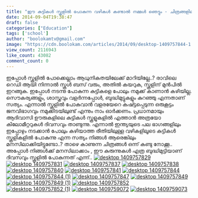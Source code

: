 ```yaml
---
title: "ഈ കുട്ടികള്‍ സ്കൂളില്‍ പോകുന്ന വഴികള്‍ കണ്ടാല്‍ നമ്മള്‍ ഞെട്ടും - ചിത്രങ്ങളിലൂടെ.."
date: 2014-09-04T19:38:47
draft: false
categories: ["Education"]
tags: ['school']
author: "boolokamtv@gmail.com"
image: "https://cdn.boolokam.com/articles/2014/09/desktop-1409757844-1.jpg"
view_count: 2116943
like_count: 43082
comment_count: 0
---
```


ഇപ്പോള്‍ സ്കൂളില്‍ പോക്കെല്ലാം ആധുനികതയിലേക്ക് മാറിയില്ലേ..? രാവിലെ റെഡി ആയി നിന്നാല്‍ സ്കൂള്‍ ബസ് വരും, അതില്‍ കയറുക, സ്കൂളിന് മുന്‍പില്‍ ഇറങ്ങുക. ഇപ്പോള്‍ നടന്നു പോകുന്ന കുട്ടികളെ പോലും നമുക്ക് കാണാന്‍ കഴിയില്ല. സൌകര്യങ്ങളും, ശാസ്ത്രവും വളര്‍ന്നപ്പോള്‍, ബുദ്ധിമുട്ടുകളും കുറഞ്ഞു എന്നതാണ് സത്യം. എന്നാല്‍ സ്കൂളില്‍ പോകുവാന്‍ വളരയേറെ കഷ്ട്ടപ്പെടുന്ന ഒരുകൂട്ടം ജനവിഭാഗവും നമുക്കിടയിലുണ്ട് എന്നും നാം ഓര്‍ക്കണം. പ്രധാനമായും ആദിവാസി ഊരുകളിലെ കുട്ടികള്‍ സ്കൂളുകളില്‍ എത്താന്‍ അത്രയോ കിലോമീറ്ററുകള്‍ ദിവസവും താണ്ടുന്നു. എന്നാല്‍ ഇന്ത്യയുടെ പല ഭാഗങ്ങളിലും ഇപ്പോഴും നടക്കാന്‍ പോലും കഴിയാത്ത രീതിയിലുള്ള വഴികളിലൂടെ കുട്ടികള്‍ സ്കൂളികളില്‍ പോകുന്നു എന്ന സത്യം നിങ്ങള്‍ ആരെങ്കിലും മനസിലാക്കിയിട്ടുണ്ടോ..? താഴെ കാണുന്ന ചിത്രങ്ങള്‍ ഒന്ന് കണ്ടു നോക്കൂ.. അപ്പോള്‍ നിങ്ങള്‍ക്ക് മനസിലാക്കാം , ഈ കുരുന്നുകള്‍ എത്ര ബുദ്ധിമുട്ടിയാണ് ദിവസവും സ്കൂളില്‍ പോകുന്നത് എന്ന്.. [![desktop 1409757829](http://s5.postimg.org/t0138y7if/desktop_1409757829.jpg)](http://postimage.org/) [![desktop 1409757831](http://s5.postimg.org/ogtg16f0n/desktop_1409757831.jpg)](http://postimage.org/) [![desktop 1409757837](http://s5.postimg.org/os6b0762v/desktop_1409757837.jpg)](http://postimage.org/) [![desktop 1409757838](http://s5.postimg.org/e80yvcqyv/desktop_1409757838.jpg)](http://postimage.org/) [![desktop 1409757840](http://s5.postimg.org/i6y6e6flz/desktop_1409757840.jpg)](http://postimage.org/) [![desktop 1409757841](http://s5.postimg.org/nh355gzuv/desktop_1409757841.jpg)](http://postimage.org/) [![desktop 1409757844](http://s5.postimg.org/tpogz1xfr/desktop_1409757844.jpg)](http://postimage.org/) [![desktop 1409757844 \(1\)](http://s5.postimg.org/vdnmdpbbb/desktop_1409757844_1.jpg)](http://postimage.org/) [![desktop 1409757847](http://s5.postimg.org/olx7aumbr/desktop_1409757847.jpg)](http://postimage.org/) [![desktop 1409757849](http://s5.postimg.org/em6w8p0g7/desktop_1409757849.jpg)](http://postimage.org/) [![desktop 1409757849 \(1\)](http://s5.postimg.org/68wm0abuv/desktop_1409757849_1.jpg)](http://postimage.org/) [![desktop 1409757852](http://s5.postimg.org/j5j4u7ibr/desktop_1409757852.jpg)](http://postimage.org/) [![desktop 1409757852 \(1\)](http://s5.postimg.org/6s6anasnb/desktop_1409757852_1.jpg)](http://postimage.org/) [![desktop 1409759072](http://s5.postimg.org/p52ak4dqf/desktop_1409759072.jpg)](http://postimage.org/) [![desktop 1409759073](http://s5.postimg.org/mxy1w78g7/desktop_1409759073.jpg)](http://postimage.org/)
